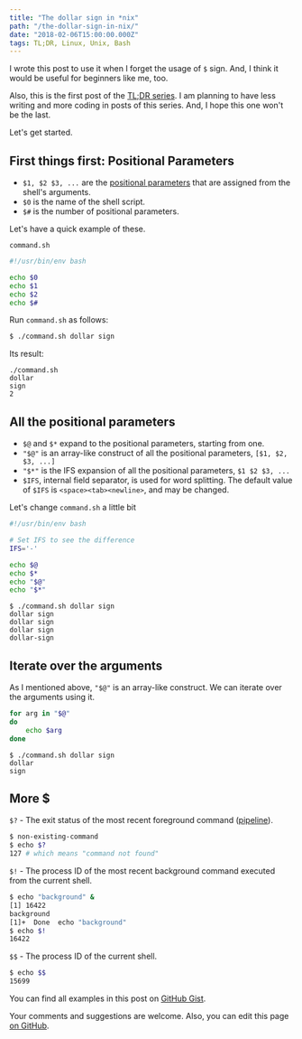 ```yaml
---
title: "The dollar sign in *nix"
path: "/the-dollar-sign-in-nix/"
date: "2018-02-06T15:00:00.000Z"
tags: TL;DR, Linux, Unix, Bash
---
```


I wrote this post to use it when I forget the usage of `$` sign.
And, I think it would be useful for beginners like me, too.

Also, this is the first post of the [TL;DR series][0]. I am planning to have less
writing and more coding in posts of this series. And, I hope this one won't be
the last.

Let's get started.

## First things first: Positional Parameters

* `$1, $2 $3, ...` are the [positional parameters][1] that are assigned from the shell's arguments.
* `$0` is the name of the shell script.
* `$#` is the number of positional parameters.

Let's have a quick example of these.

`command.sh`
```bash
#!/usr/bin/env bash

echo $0
echo $1
echo $2
echo $#
```

Run `command.sh` as follows:

```bash
$ ./command.sh dollar sign
```

Its result:

```
./command.sh
dollar
sign
2
```

## All the positional parameters

* `$@` and `$*` expand to the positional parameters, starting from one.
* `"$@"` is an array-like construct of all the positional parameters, `[$1, $2, $3, ...]`
* `"$*"` is the IFS expansion of all the positional parameters, `$1 $2 $3, ...`
* `$IFS`, internal field separator, is used for word splitting. The default value of `$IFS` is `<space><tab><newline>`, and may be changed.

Let's change `command.sh` a little bit

```bash
#!/usr/bin/env bash

# Set IFS to see the difference
IFS='-' 

echo $@
echo $*
echo "$@"
echo "$*"
```

```
$ ./command.sh dollar sign
dollar sign
dollar sign
dollar sign
dollar-sign
```

## Iterate over the arguments

As I mentioned above, `"$@"` is an array-like construct. We can iterate over the arguments using it.

```bash
for arg in "$@"
do
    echo $arg
done
```

```
$ ./command.sh dollar sign
dollar
sign
```

## More $

`$?` - The exit status of the most recent foreground command ([pipeline][7]).

```bash
$ non-existing-command
$ echo $?
127 # which means "command not found"
```

`$!` - The process ID of the most recent background command executed from the current shell.

```bash
$ echo "background" &
[1] 16422
background
[1]+  Done  echo "background"
$ echo $!
16422
```

`$$` - The process ID of the current shell.

```bash
$ echo $$
15699
```

You can find all examples in this post on [GitHub Gist][9].

Your comments and suggestions are welcome. Also, you can edit this page [on GitHub][8].

[0]: /tag/tl-dr/
[1]: https://www.gnu.org/software/bash/manual/html_node/Positional-Parameters.html
[2]: http://pubs.opengroup.org/onlinepubs/9699919799/utilities/V3_chap02.html#tag_18_05_02
[3]: https://stackoverflow.com/questions/5163144/what-are-the-special-dollar-sign-shell-variables
[4]: https://bash.cyberciti.biz/guide/$IFS
[5]: https://stackoverflow.com/questions/255898/how-to-iterate-over-arguments-in-a-bash-script
[6]: http://tldp.org/LDP/abs/html/exitcodes.html
[7]: http://pubs.opengroup.org/onlinepubs/9699919799/utilities/V3_chap02.html#tag_18_09_02
[8]: https://github.com/hisener/halilsener.com/blob/master/src/pages/2018-02-06---the-dollar-sign-in-nix/index.md
[9]: https://gist.github.com/hisener/458f6d60d3fb334127f80a1bd89d671c
